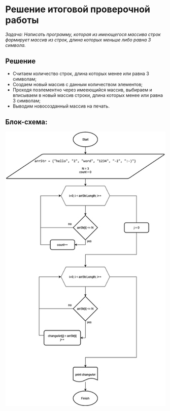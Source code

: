 # Решение итоговой проверочной работы
*Задача: Написать программу, которая из имеющегося массива строк формирует массив из строк, длина которых меньше либо равна 3 символа.*


## Решение

* Считаем количество строк, длина которых менее или равна 3 символам;
* Создаем новый массив с данным количеством элементов;
* Проходя поэлементно через имееющийся массив, выбираем и вписываем в новый массив строки, длина которых менее или равна 3 символам;
* Выводим новосозданный массив на печать.

## Блок-схема:
![Блок-схема](https://github.com/ZarubinAlex/ResultHomeWork/blob/main/scheme.png)